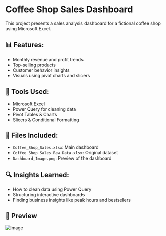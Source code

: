 # Coffee Shop Sales Dashboard

This project presents a sales analysis dashboard for a fictional coffee shop using Microsoft Excel.

## 📊 Features:
- Monthly revenue and profit trends
- Top-selling products
- Customer behavior insights
- Visuals using pivot charts and slicers

## 🧰 Tools Used:
- Microsoft Excel
- Power Query for cleaning data
- Pivot Tables & Charts
- Slicers & Conditional Formatting

## 📁 Files Included:
- `Coffee_Shop_Sales.xlsx`: Main dashboard
- `Coffee Shop Sales Raw Data.xlsx`: Original dataset
- `Dashboard_Image.png`: Preview of the dashboard

## 🔍 Insights Learned:
- How to clean data using Power Query
- Structuring interactive dashboards
- Finding business insights like peak hours and bestsellers

## 📸 Preview

![image](https://github.com/user-attachments/assets/1dd7b4b0-ef39-45a6-b6eb-97c4a50dcb7b)

